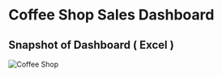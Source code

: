 # Coffee Shop Sales Dashboard
## Snapshot of Dashboard ( Excel )

![Coffee Shop](https://github.com/Aftab-Ansarii/Coffee_Shop_Sales/assets/129388546/a400dd35-9d3e-4def-a9b7-95f12ac7f3a8)

